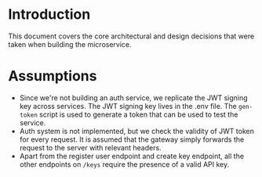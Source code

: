 # Introduction

This document covers the core architectural and design decisions that were taken when building the microservice.

# Assumptions

- Since we're not building an auth service, we replicate the JWT signing key across services. The JWT signing key lives in the .env file. The `gen-token` script is used to generate a token that can be used to test the service.
- Auth system is not implemented, but we check the validity of JWT token for every request. It is assumed that the gateway simply forwards the request to the server with relevant headers.
- Apart from the register user endpoint and create key endpoint, all the other endpoints on `/keys` require the presence of a valid API key.
